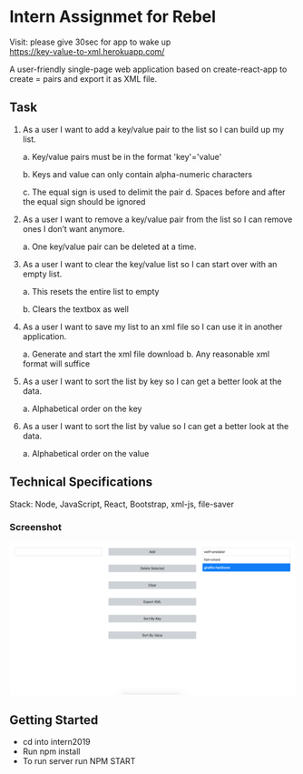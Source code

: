 # Intern Assignmet for Rebel
Visit: please give 30sec for app to wake up  
https://key-value-to-xml.herokuapp.com/ 

A user-friendly single-page web application based on create-react-app to create <key>=<value> pairs and export it as XML file.

## Task

1. As a user I want to add a key/value pair to the list so I can build up my list.

    a. Key/value pairs must be in the format 'key'='value'

    b. Keys and value can only contain alpha-numeric characters
    
    c. The equal sign is used to delimit the pair
    d. Spaces before and after the equal sign should be ignored

2. As a user I want to remove a key/value pair from the list so I can remove ones I don’t want anymore.
    
    a. One key/value pair can be deleted at a time.

3. As a user I want to clear the key/value list so I can start over with an empty list.

    a. This resets the entire list to empty
    
    b. Clears the textbox as well

4. As a user I want to save my list to an xml file so I can use it in another application.

    a. Generate and start the xml file download
    b. Any reasonable xml format will suffice

5. As a user I want to sort the list by key so I can get a better look at the data.
    
    a. Alphabetical order on the key

6. As a user I want to sort the list by value so I can get a better look at the data.
    
    a. Alphabetical order on the value

## Technical Specifications
Stack: Node, JavaScript, React, Bootstrap, xml-js, file-saver

### Screenshot
![Screenshot](./docs/Screenshot.png)

## Getting Started
- cd into intern2019
- Run npm install
- To run server run NPM START


